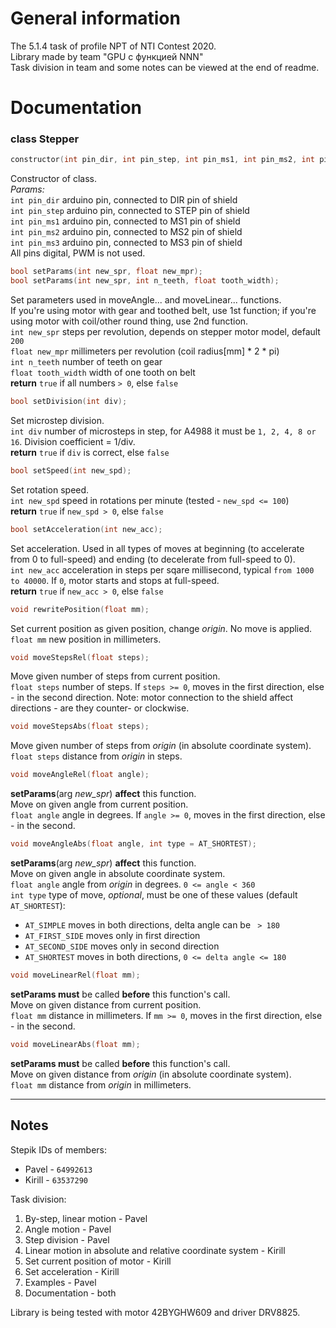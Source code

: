 ﻿# General information

The 5.1.4 task of profile NPT of NTI Contest 2020.  
Library made by team "GPU с функцией NNN"  
Task division in team and some notes can be viewed at the end of readme.

# Documentation

### class Stepper
```C++
constructor(int pin_dir, int pin_step, int pin_ms1, int pin_ms2, int pin_ms3);
```
Constructor of class.  
_Params:_  
`int pin_dir` arduino pin, connected to DIR pin of shield  
`int pin_step` arduino pin, connected to STEP pin of shield  
`int pin_ms1` arduino pin, connected to MS1 pin of shield  
`int pin_ms2` arduino pin, connected to MS2 pin of shield  
`int pin_ms3` arduino pin, connected to MS3 pin of shield  
All pins digital, PWM is not used.
```C++
bool setParams(int new_spr, float new_mpr);
bool setParams(int new_spr, int n_teeth, float tooth_width);
```
Set parameters used in moveAngle... and moveLinear... functions.  
If you're using motor with gear and toothed belt, use 1st function;
if you're using motor with coil/other round thing, use 2nd function.  
`int new_spr` steps per revolution, depends on stepper motor model, default `200`  
`float new_mpr` millimeters per revolution (coil radius[mm] * 2 * pi)  
`int n_teeth` number of teeth on gear  
`float tooth_width` width of one tooth on belt  
**return** `true` if all numbers `> 0`, else `false`
```C++
bool setDivision(int div);
```
Set microstep division.  
`int div` number of microsteps in step, for A4988 it must be `1, 2, 4, 8 or 16`. Division coefficient = 1/div.  
**return** `true` if `div` is correct, else `false`
```C++
bool setSpeed(int new_spd);
```
Set rotation speed.  
`int new_spd` speed in rotations per minute (tested - `new_spd <= 100`)  
**return** `true` if `new_spd > 0`, else `false`
```C++
bool setAcceleration(int new_acc);
```
Set acceleration. Used in all types of moves at beginning (to accelerate from 0 to full-speed)
and ending (to decelerate from full-speed to 0).  
`int new_acc` acceleration in steps per sqare millisecond, typical `from 1000 to 40000`.
If `0`, motor starts and stops at full-speed.  
**return** `true` if `new_acc > 0`, else `false`
```C++
void rewritePosition(float mm);
```
Set current position as given position, change _origin_. No move is applied.  
`float mm` new position in millimeters.
```C++
void moveStepsRel(float steps);
```  
Move given number of steps from current position.  
`float steps` number of steps. If `steps >= 0`, moves in the first direction, else - in the second direction.
Note: motor connection to the shield affect directions - are they counter- or clockwise.
```C++
void moveStepsAbs(float steps);
```  
Move given number of steps from _origin_ (in absolute coordinate system).  
`float steps` distance from _origin_ in steps.
```C++
void moveAngleRel(float angle);
```
**setParams**(arg _new_spr_) **affect** this function.  
Move on given angle from current position.  
`float angle` angle in degrees. If `angle >= 0`, moves in the first direction, else - in the second.
```C++
void moveAngleAbs(float angle, int type = AT_SHORTEST);
```
**setParams**(arg _new_spr_) **affect** this function.  
Move on given angle in absolute coordinate system.  
`float angle` angle from _origin_ in degrees. `0 <= angle < 360`  
`int type` type of move, _optional_, must be one of these values (default `AT_SHORTEST`):  
- `AT_SIMPLE` moves in both directions, delta angle can be ` > 180`  
- `AT_FIRST_SIDE` moves only in first direction  
- `AT_SECOND_SIDE` moves only in second direction  
- `AT_SHORTEST` moves in both directions, `0 <= delta angle <= 180`
```C++
void moveLinearRel(float mm);
```
**setParams must** be called **before** this function's call.  
Move on given distance from current position.  
`float mm` distance in millimeters. If `mm >= 0`, moves in the first direction, else - in the second.

```C++
void moveLinearAbs(float mm);
```
**setParams must** be called **before** this function's call.  
Move on given distance from _origin_ (in absolute coordinate system).  
`float mm` distance from _origin_ in millimeters.

___
## Notes
Stepik IDs of members:
- Pavel - `64992613`
- Kirill - `63537290`

Task division:
1. By-step, linear motion - Pavel
2. Angle motion - Pavel
3. Step division - Pavel
4. Linear motion in absolute and relative coordinate system - Kirill
5. Set current position of motor - Kirill
6. Set acceleration - Kirill
7. Examples - Pavel
8. Documentation - both

Library is being tested with motor 42BYGHW609 and driver DRV8825.
